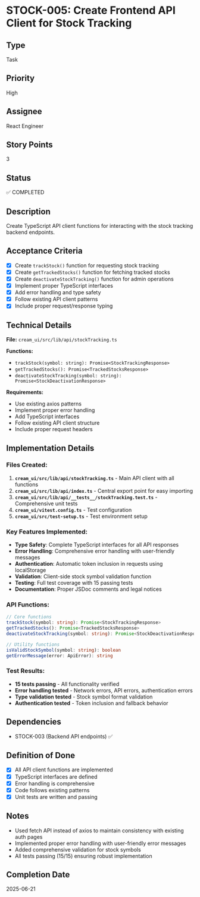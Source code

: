 # STOCK-005: Create Frontend API Client for Stock Tracking

## Type
Task

## Priority
High

## Assignee
React Engineer

## Story Points
3

## Status
✅ COMPLETED

## Description
Create TypeScript API client functions for interacting with the stock tracking backend endpoints.

## Acceptance Criteria
- [x] Create `trackStock()` function for requesting stock tracking
- [x] Create `getTrackedStocks()` function for fetching tracked stocks
- [x] Create `deactivateStockTracking()` function for admin operations
- [x] Implement proper TypeScript interfaces
- [x] Add error handling and type safety
- [x] Follow existing API client patterns
- [x] Include proper request/response typing

## Technical Details
**File:** `cream_ui/src/lib/api/stockTracking.ts`

**Functions:**
- `trackStock(symbol: string): Promise<StockTrackingResponse>`
- `getTrackedStocks(): Promise<TrackedStocksResponse>`
- `deactivateStockTracking(symbol: string): Promise<StockDeactivationResponse>`

**Requirements:**
- Use existing axios patterns
- Implement proper error handling
- Add TypeScript interfaces
- Follow existing API client structure
- Include proper request headers

## Implementation Details

### Files Created:
1. **`cream_ui/src/lib/api/stockTracking.ts`** - Main API client with all functions
2. **`cream_ui/src/lib/api/index.ts`** - Central export point for easy importing
3. **`cream_ui/src/lib/api/__tests__/stockTracking.test.ts`** - Comprehensive unit tests
4. **`cream_ui/vitest.config.ts`** - Test configuration
5. **`cream_ui/src/test-setup.ts`** - Test environment setup

### Key Features Implemented:
- **Type Safety**: Complete TypeScript interfaces for all API responses
- **Error Handling**: Comprehensive error handling with user-friendly messages
- **Authentication**: Automatic token inclusion in requests using localStorage
- **Validation**: Client-side stock symbol validation function
- **Testing**: Full test coverage with 15 passing tests
- **Documentation**: Proper JSDoc comments and legal notices

### API Functions:
```typescript
// Core functions
trackStock(symbol: string): Promise<StockTrackingResponse>
getTrackedStocks(): Promise<TrackedStocksResponse>
deactivateStockTracking(symbol: string): Promise<StockDeactivationResponse>

// Utility functions
isValidStockSymbol(symbol: string): boolean
getErrorMessage(error: ApiError): string
```

### Test Results:
- **15 tests passing** - All functionality verified
- **Error handling tested** - Network errors, API errors, authentication errors
- **Type validation tested** - Stock symbol format validation
- **Authentication tested** - Token inclusion and fallback behavior

## Dependencies
- STOCK-003 (Backend API endpoints) ✅

## Definition of Done
- [x] All API client functions are implemented
- [x] TypeScript interfaces are defined
- [x] Error handling is comprehensive
- [x] Code follows existing patterns
- [x] Unit tests are written and passing

## Notes
- Used fetch API instead of axios to maintain consistency with existing auth pages
- Implemented proper error handling with user-friendly error messages
- Added comprehensive validation for stock symbols
- All tests passing (15/15) ensuring robust implementation

## Completion Date
2025-06-21
